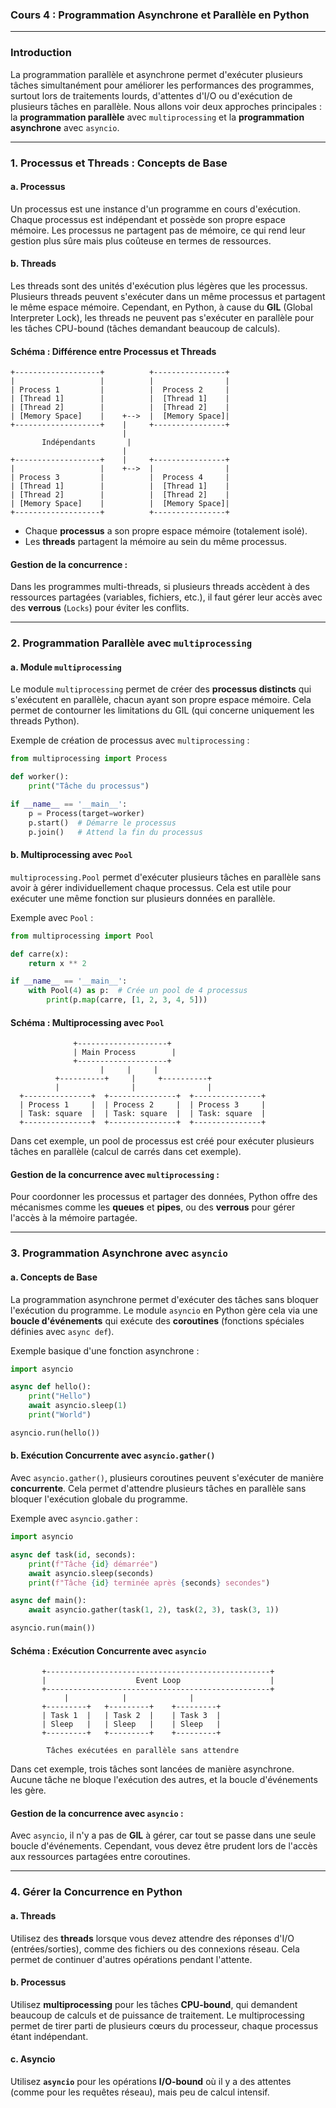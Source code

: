 ### **Cours 4 : Programmation Asynchrone et Parallèle en Python**

---

### **Introduction**
La programmation parallèle et asynchrone permet d'exécuter plusieurs tâches simultanément pour améliorer les performances des programmes, surtout lors de traitements lourds, d'attentes d'I/O ou d'exécution de plusieurs tâches en parallèle. Nous allons voir deux approches principales : la **programmation parallèle** avec `multiprocessing` et la **programmation asynchrone** avec `asyncio`.

---

### **1. Processus et Threads : Concepts de Base**

#### **a. Processus**
Un processus est une instance d'un programme en cours d'exécution. Chaque processus est indépendant et possède son propre espace mémoire. Les processus ne partagent pas de mémoire, ce qui rend leur gestion plus sûre mais plus coûteuse en termes de ressources.

#### **b. Threads**
Les threads sont des unités d'exécution plus légères que les processus. Plusieurs threads peuvent s'exécuter dans un même processus et partagent le même espace mémoire. Cependant, en Python, à cause du **GIL** (Global Interpreter Lock), les threads ne peuvent pas s'exécuter en parallèle pour les tâches CPU-bound (tâches demandant beaucoup de calculs).

#### **Schéma : Différence entre Processus et Threads**

```
+-------------------+          +----------------+
|                   |          |                |
| Process 1         |          |  Process 2     |
| [Thread 1]        |          |  [Thread 1]    |
| [Thread 2]        |          |  [Thread 2]    |
| [Memory Space]    |    +-->  |  [Memory Space]|
+-------------------+    |     +----------------+
                         |
       Indépendants       |
                         |
+-------------------+    |     +----------------+
|                   |    +-->  |                |
| Process 3         |          |  Process 4     |
| [Thread 1]        |          |  [Thread 1]    |
| [Thread 2]        |          |  [Thread 2]    |
| [Memory Space]    |          |  [Memory Space]|
+-------------------+          +----------------+
```

- Chaque **processus** a son propre espace mémoire (totalement isolé).
- Les **threads** partagent la mémoire au sein du même processus.

#### **Gestion de la concurrence :**
Dans les programmes multi-threads, si plusieurs threads accèdent à des ressources partagées (variables, fichiers, etc.), il faut gérer leur accès avec des **verrous** (`Locks`) pour éviter les conflits.

---

### **2. Programmation Parallèle avec `multiprocessing`**

#### **a. Module `multiprocessing`**
Le module `multiprocessing` permet de créer des **processus distincts** qui s'exécutent en parallèle, chacun ayant son propre espace mémoire. Cela permet de contourner les limitations du GIL (qui concerne uniquement les threads Python).

Exemple de création de processus avec `multiprocessing` :

```python
from multiprocessing import Process

def worker():
    print("Tâche du processus")

if __name__ == '__main__':
    p = Process(target=worker)
    p.start()  # Démarre le processus
    p.join()   # Attend la fin du processus
```

#### **b. Multiprocessing avec `Pool`**

`multiprocessing.Pool` permet d'exécuter plusieurs tâches en parallèle sans avoir à gérer individuellement chaque processus. Cela est utile pour exécuter une même fonction sur plusieurs données en parallèle.

Exemple avec `Pool` :

```python
from multiprocessing import Pool

def carre(x):
    return x ** 2

if __name__ == '__main__':
    with Pool(4) as p:  # Crée un pool de 4 processus
        print(p.map(carre, [1, 2, 3, 4, 5]))
```

#### **Schéma : Multiprocessing avec `Pool`**

```
              +--------------------+
              | Main Process        |
              +--------------------+
                    |     |     |
          +----------+     |     +----------+
          |                |                |
  +---------------+  +---------------+  +---------------+
  | Process 1     |  | Process 2     |  | Process 3     |
  | Task: square  |  | Task: square  |  | Task: square  |
  +---------------+  +---------------+  +---------------+
```

Dans cet exemple, un pool de processus est créé pour exécuter plusieurs tâches en parallèle (calcul de carrés dans cet exemple).

#### **Gestion de la concurrence avec `multiprocessing` :**

Pour coordonner les processus et partager des données, Python offre des mécanismes comme les **queues** et **pipes**, ou des **verrous** pour gérer l'accès à la mémoire partagée.

---

### **3. Programmation Asynchrone avec `asyncio`**

#### **a. Concepts de Base**

La programmation asynchrone permet d'exécuter des tâches sans bloquer l'exécution du programme. Le module `asyncio` en Python gère cela via une **boucle d'événements** qui exécute des **coroutines** (fonctions spéciales définies avec `async def`).

Exemple basique d'une fonction asynchrone :

```python
import asyncio

async def hello():
    print("Hello")
    await asyncio.sleep(1)
    print("World")

asyncio.run(hello())
```

#### **b. Exécution Concurrente avec `asyncio.gather()`**

Avec `asyncio.gather()`, plusieurs coroutines peuvent s'exécuter de manière **concurrente**. Cela permet d'attendre plusieurs tâches en parallèle sans bloquer l'exécution globale du programme.

Exemple avec `asyncio.gather` :

```python
import asyncio

async def task(id, seconds):
    print(f"Tâche {id} démarrée")
    await asyncio.sleep(seconds)
    print(f"Tâche {id} terminée après {seconds} secondes")

async def main():
    await asyncio.gather(task(1, 2), task(2, 3), task(3, 1))

asyncio.run(main())
```

#### **Schéma : Exécution Concurrente avec `asyncio`**

```
       +--------------------------------------------------+
       |                    Event Loop                    |
       +--------------------------------------------------+
            |            |              |
       +---------+   +---------+    +---------+
       | Task 1  |   | Task 2  |    | Task 3  |
       | Sleep   |   | Sleep   |    | Sleep   |
       +---------+   +---------+    +---------+

        Tâches exécutées en parallèle sans attendre
```

Dans cet exemple, trois tâches sont lancées de manière asynchrone. Aucune tâche ne bloque l'exécution des autres, et la boucle d'événements les gère.

#### **Gestion de la concurrence avec `asyncio` :**
Avec `asyncio`, il n'y a pas de **GIL** à gérer, car tout se passe dans une seule boucle d'événements. Cependant, vous devez être prudent lors de l'accès aux ressources partagées entre coroutines.

---

### **4. Gérer la Concurrence en Python**

#### **a. Threads**
Utilisez des **threads** lorsque vous devez attendre des réponses d'I/O (entrées/sorties), comme des fichiers ou des connexions réseau. Cela permet de continuer d'autres opérations pendant l'attente.

#### **b. Processus**
Utilisez **multiprocessing** pour les tâches **CPU-bound**, qui demandent beaucoup de calculs et de puissance de traitement. Le multiprocessing permet de tirer parti de plusieurs cœurs du processeur, chaque processus étant indépendant.

#### **c. Asyncio**
Utilisez **`asyncio`** pour les opérations **I/O-bound** où il y a des attentes (comme pour les requêtes réseau), mais peu de calcul intensif.
